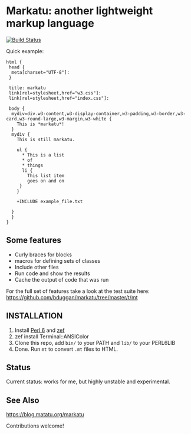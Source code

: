 # Markatu: another lightweight markup language

[![Build Status](https://travis-ci.org/bduggan/markatu.svg?branch=master)](https://travis-ci.org/bduggan/markatu)

Quick example:

```
html {
 head {
  meta[charset="UTF-8"]:
 }

 title: markatu
 link[rel=stylesheet,href="w3.css"]:
 link[rel=stylesheet,href="index.css"]:

 body {
  mydiv=div.w3-content,w3-display-container,w3-padding,w3-border,w3-card,w3-round-large,w3-margin,w3-white {
    This is *markatu*!
  }
  mydiv {
    This is still markatu.
 
    ul {
      * This is a list
      * of
      * things
      li {
        This list item
        goes on and on
     }
    }

    +INCLUDE example_file.txt

  }
  }
}

```

## Some features

* Curly braces for blocks
* macros for defining sets of classes
* Include other files
* Run code and show the results
* Cache the output of code that was run

For the full set of features take a look at the test suite
here: https://github.com/bduggan/markatu/tree/master/t/mt

## INSTALLATION

1. Install [Perl 6](https://perl6.org) and [zef](https://github.com/ugexe/zef)
2. zef install Terminal::ANSIColor
3. Clone this repo, add `bin/` to your PATH and `lib/` to your PERL6LIB
4. Done.  Run `mt` to convert `.mt` files to HTML.

## Status

Current status: works for me, but highly unstable and experimental.

## See Also

https://blog.matatu.org/markatu

Contributions welcome!
